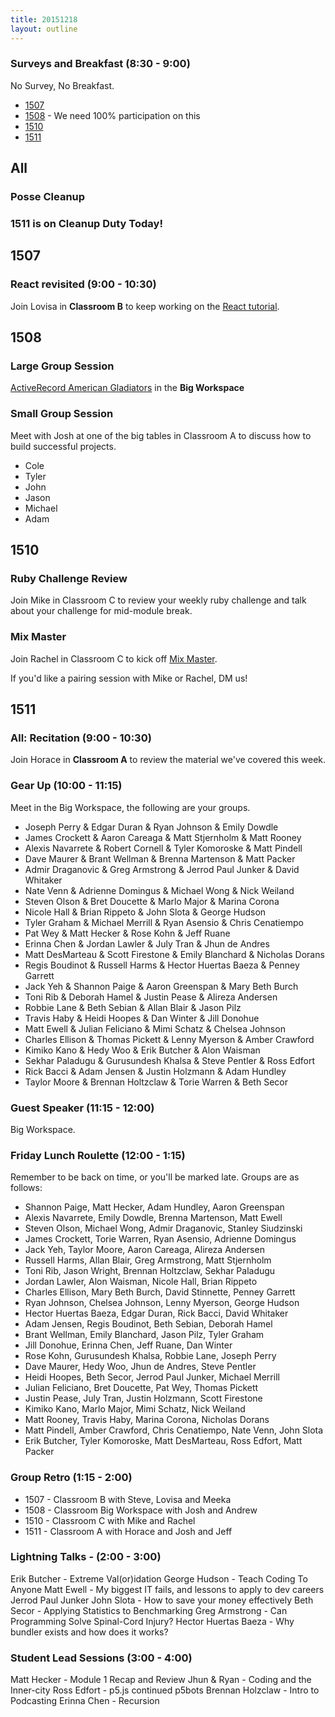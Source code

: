 ```yaml
---
title: 20151218
layout: outline
---
```


### Surveys and Breakfast (8:30 - 9:00)

No Survey, No Breakfast.

* [1507]()
* [1508](http://goo.gl/forms/oF7lEASc7T) - We need 100% participation on this
* [1510](https://docs.google.com/forms/d/1gvWbda1Z92Ju-pXJN91N-fdlrfG5yAPVCbAy59Yso-0/viewform)
* [1511]()

## All

### Posse Cleanup

### 1511 is on Cleanup Duty Today!

## 1507

### React revisited (9:00 - 10:30)

Join Lovisa in **Classroom B** to keep working on the [React tutorial](http://github.com/applegrain/creact).

## 1508

### Large Group Session

[ActiveRecord American Gladiators](https://github.com/turingschool/lesson_plans/blob/master/01-web_application_development/03-professional_rails_applications/active_record_american_gladiators.md) in the **Big Workspace**

### Small Group Session

Meet with Josh at one of the big tables in Classroom A to discuss how to build successful projects.

* Cole
* Tyler
* John
* Jason
* Michael
* Adam

## 1510

### Ruby Challenge Review

Join Mike in Classroom C to review your weekly ruby challenge and talk about your challenge for mid-module break.

### Mix Master

Join Rachel in Classroom C to kick off [Mix Master](https://github.com/turingschool/lesson_plans/blob/master/ruby_02-web_applications_with_ruby/mix_master/1_getting_started.markdown).

If you'd like a pairing session with Mike or Rachel, DM us!

## 1511

### All: Recitation (9:00 - 10:30)

Join Horace in **Classroom A** to review the
material we've covered this week.

### Gear Up  (10:00 - 11:15)

Meet in the Big Workspace, the following are your groups.

* Joseph Perry & Edgar Duran & Ryan Johnson & Emily Dowdle
* James Crockett & Aaron Careaga & Matt Stjernholm & Matt Rooney
* Alexis Navarrete & Robert Cornell & Tyler Komoroske & Matt Pindell
* Dave Maurer & Brant Wellman & Brenna Martenson & Matt Packer
* Admir Draganovic & Greg Armstrong & Jerrod Paul Junker & David Whitaker
* Nate Venn & Adrienne Domingus & Michael Wong & Nick Weiland
* Steven Olson & Bret Doucette & Marlo Major & Marina Corona
* Nicole Hall & Brian Rippeto & John Slota & George Hudson
* Tyler Graham & Michael Merrill & Ryan Asensio & Chris Cenatiempo
* Pat Wey & Matt Hecker & Rose Kohn & Jeff Ruane
* Erinna Chen & Jordan Lawler & July Tran & Jhun de Andres
* Matt DesMarteau & Scott Firestone & Emily Blanchard & Nicholas Dorans
* Regis Boudinot & Russell Harms & Hector Huertas Baeza & Penney Garrett
* Jack Yeh & Shannon Paige & Aaron Greenspan & Mary Beth Burch
* Toni Rib & Deborah Hamel & Justin Pease & Alireza Andersen
* Robbie Lane & Beth Sebian & Allan Blair & Jason Pilz
* Travis Haby & Heidi Hoopes & Dan Winter & Jill Donohue
* Matt Ewell & Julian Feliciano & Mimi Schatz & Chelsea Johnson
* Charles Ellison & Thomas Pickett & Lenny Myerson & Amber Crawford
* Kimiko Kano & Hedy Woo & Erik Butcher & Alon Waisman
* Sekhar Paladugu & Gurusundesh Khalsa & Steve Pentler & Ross Edfort
* Rick Bacci & Adam Jensen & Justin Holzmann & Adam Hundley
* Taylor Moore & Brennan Holtzclaw & Torie Warren & Beth Secor

### Guest Speaker (11:15 - 12:00)

Big Workspace.

### Friday Lunch Roulette (12:00 - 1:15)

Remember to be back on time, or you'll be marked late. Groups are as follows:

* Shannon Paige, Matt Hecker, Adam Hundley, Aaron Greenspan
* Alexis Navarrete, Emily Dowdle, Brenna Martenson, Matt Ewell
* Steven Olson, Michael Wong, Admir Draganovic, Stanley Siudzinski
* James Crockett, Torie Warren, Ryan Asensio, Adrienne Domingus
* Jack Yeh, Taylor Moore, Aaron Careaga, Alireza Andersen
* Russell Harms, Allan Blair, Greg Armstrong, Matt Stjernholm
* Toni Rib, Jason Wright, Brennan Holtzclaw, Sekhar Paladugu
* Jordan Lawler, Alon Waisman, Nicole Hall, Brian Rippeto
* Charles Ellison, Mary Beth Burch, David Stinnette, Penney Garrett
* Ryan Johnson, Chelsea Johnson, Lenny Myerson, George Hudson
* Hector Huertas Baeza, Edgar Duran, Rick Bacci, David Whitaker
* Adam Jensen, Regis Boudinot, Beth Sebian, Deborah Hamel
* Brant Wellman, Emily Blanchard, Jason Pilz, Tyler Graham
* Jill Donohue, Erinna Chen, Jeff Ruane, Dan Winter
* Rose Kohn, Gurusundesh Khalsa, Robbie Lane, Joseph Perry
* Dave Maurer, Hedy Woo, Jhun de Andres, Steve Pentler
* Heidi Hoopes, Beth Secor, Jerrod Paul Junker, Michael Merrill
* Julian Feliciano, Bret Doucette, Pat Wey, Thomas Pickett
* Justin Pease, July Tran, Justin Holzmann, Scott Firestone
* Kimiko Kano, Marlo Major, Mimi Schatz, Nick Weiland
* Matt Rooney, Travis Haby, Marina Corona, Nicholas Dorans
* Matt Pindell, Amber Crawford, Chris Cenatiempo, Nate Venn, John Slota
* Erik Butcher, Tyler Komoroske, Matt DesMarteau, Ross Edfort, Matt Packer

### Group Retro (1:15 - 2:00)

* 1507 - Classroom B with Steve, Lovisa and Meeka
* 1508 - Classroom Big Workspace with Josh and Andrew
* 1510 - Classroom C with Mike and Rachel
* 1511 - Classroom A with Horace and Josh and Jeff

### Lightning Talks - (2:00 - 3:00)

Erik Butcher - Extreme Val(or)idation
George Hudson - Teach Coding To Anyone
Matt Ewell - My biggest IT fails, and lessons to apply to dev careers
Jerrod Paul Junker
John Slota - How to save your money effectively
Beth Secor - Applying Statistics to Benchmarking
Greg Armstrong - Can Programming Solve Spinal-Cord Injury?
Hector Huertas Baeza - Why bundler exists and how does it works?

### Student Lead Sessions (3:00 - 4:00)

Matt Hecker - Module 1 Recap and Review
Jhun & Ryan - Coding and the Inner-city
Ross Edfort - p5.js continued p5bots
Brennan Holzclaw - Intro to Podcasting
Erinna Chen - Recursion
